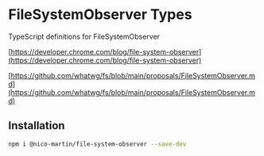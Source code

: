 # FileSystemObserver Types

TypeScript definitions for FileSystemObserver

[https://developer.chrome.com/blog/file-system-observer](https://developer.chrome.com/blog/file-system-observer)

[https://github.com/whatwg/fs/blob/main/proposals/FileSystemObserver.md](https://github.com/whatwg/fs/blob/main/proposals/FileSystemObserver.md)

## Installation

```bash
npm i @nico-martin/file-system-observer --save-dev
```
